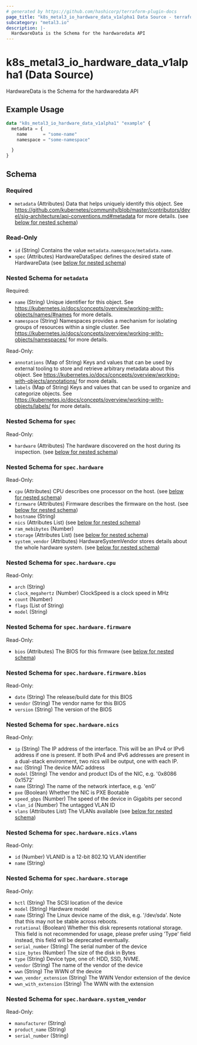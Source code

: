 ```yaml
---
# generated by https://github.com/hashicorp/terraform-plugin-docs
page_title: "k8s_metal3_io_hardware_data_v1alpha1 Data Source - terraform-provider-k8s"
subcategory: "metal3.io"
description: |-
  HardwareData is the Schema for the hardwaredata API
---
```


# k8s_metal3_io_hardware_data_v1alpha1 (Data Source)

HardwareData is the Schema for the hardwaredata API

## Example Usage

```terraform
data "k8s_metal3_io_hardware_data_v1alpha1" "example" {
  metadata = {
    name      = "some-name"
    namespace = "some-namespace"

  }
}
```

<!-- schema generated by tfplugindocs -->
## Schema

### Required

- `metadata` (Attributes) Data that helps uniquely identify this object. See https://github.com/kubernetes/community/blob/master/contributors/devel/sig-architecture/api-conventions.md#metadata for more details. (see [below for nested schema](#nestedatt--metadata))

### Read-Only

- `id` (String) Contains the value `metadata.namespace/metadata.name`.
- `spec` (Attributes) HardwareDataSpec defines the desired state of HardwareData (see [below for nested schema](#nestedatt--spec))

<a id="nestedatt--metadata"></a>
### Nested Schema for `metadata`

Required:

- `name` (String) Unique identifier for this object. See https://kubernetes.io/docs/concepts/overview/working-with-objects/names/#names for more details.
- `namespace` (String) Namespaces provides a mechanism for isolating groups of resources within a single cluster. See https://kubernetes.io/docs/concepts/overview/working-with-objects/namespaces/ for more details.

Read-Only:

- `annotations` (Map of String) Keys and values that can be used by external tooling to store and retrieve arbitrary metadata about this object. See https://kubernetes.io/docs/concepts/overview/working-with-objects/annotations/ for more details.
- `labels` (Map of String) Keys and values that can be used to organize and categorize objects. See https://kubernetes.io/docs/concepts/overview/working-with-objects/labels/ for more details.


<a id="nestedatt--spec"></a>
### Nested Schema for `spec`

Read-Only:

- `hardware` (Attributes) The hardware discovered on the host during its inspection. (see [below for nested schema](#nestedatt--spec--hardware))

<a id="nestedatt--spec--hardware"></a>
### Nested Schema for `spec.hardware`

Read-Only:

- `cpu` (Attributes) CPU describes one processor on the host. (see [below for nested schema](#nestedatt--spec--hardware--cpu))
- `firmware` (Attributes) Firmware describes the firmware on the host. (see [below for nested schema](#nestedatt--spec--hardware--firmware))
- `hostname` (String)
- `nics` (Attributes List) (see [below for nested schema](#nestedatt--spec--hardware--nics))
- `ram_mebibytes` (Number)
- `storage` (Attributes List) (see [below for nested schema](#nestedatt--spec--hardware--storage))
- `system_vendor` (Attributes) HardwareSystemVendor stores details about the whole hardware system. (see [below for nested schema](#nestedatt--spec--hardware--system_vendor))

<a id="nestedatt--spec--hardware--cpu"></a>
### Nested Schema for `spec.hardware.cpu`

Read-Only:

- `arch` (String)
- `clock_megahertz` (Number) ClockSpeed is a clock speed in MHz
- `count` (Number)
- `flags` (List of String)
- `model` (String)


<a id="nestedatt--spec--hardware--firmware"></a>
### Nested Schema for `spec.hardware.firmware`

Read-Only:

- `bios` (Attributes) The BIOS for this firmware (see [below for nested schema](#nestedatt--spec--hardware--firmware--bios))

<a id="nestedatt--spec--hardware--firmware--bios"></a>
### Nested Schema for `spec.hardware.firmware.bios`

Read-Only:

- `date` (String) The release/build date for this BIOS
- `vendor` (String) The vendor name for this BIOS
- `version` (String) The version of the BIOS



<a id="nestedatt--spec--hardware--nics"></a>
### Nested Schema for `spec.hardware.nics`

Read-Only:

- `ip` (String) The IP address of the interface. This will be an IPv4 or IPv6 address if one is present.  If both IPv4 and IPv6 addresses are present in a dual-stack environment, two nics will be output, one with each IP.
- `mac` (String) The device MAC address
- `model` (String) The vendor and product IDs of the NIC, e.g. '0x8086 0x1572'
- `name` (String) The name of the network interface, e.g. 'en0'
- `pxe` (Boolean) Whether the NIC is PXE Bootable
- `speed_gbps` (Number) The speed of the device in Gigabits per second
- `vlan_id` (Number) The untagged VLAN ID
- `vlans` (Attributes List) The VLANs available (see [below for nested schema](#nestedatt--spec--hardware--nics--vlans))

<a id="nestedatt--spec--hardware--nics--vlans"></a>
### Nested Schema for `spec.hardware.nics.vlans`

Read-Only:

- `id` (Number) VLANID is a 12-bit 802.1Q VLAN identifier
- `name` (String)



<a id="nestedatt--spec--hardware--storage"></a>
### Nested Schema for `spec.hardware.storage`

Read-Only:

- `hctl` (String) The SCSI location of the device
- `model` (String) Hardware model
- `name` (String) The Linux device name of the disk, e.g. '/dev/sda'. Note that this may not be stable across reboots.
- `rotational` (Boolean) Whether this disk represents rotational storage. This field is not recommended for usage, please prefer using 'Type' field instead, this field will be deprecated eventually.
- `serial_number` (String) The serial number of the device
- `size_bytes` (Number) The size of the disk in Bytes
- `type` (String) Device type, one of: HDD, SSD, NVME.
- `vendor` (String) The name of the vendor of the device
- `wwn` (String) The WWN of the device
- `wwn_vendor_extension` (String) The WWN Vendor extension of the device
- `wwn_with_extension` (String) The WWN with the extension


<a id="nestedatt--spec--hardware--system_vendor"></a>
### Nested Schema for `spec.hardware.system_vendor`

Read-Only:

- `manufacturer` (String)
- `product_name` (String)
- `serial_number` (String)
